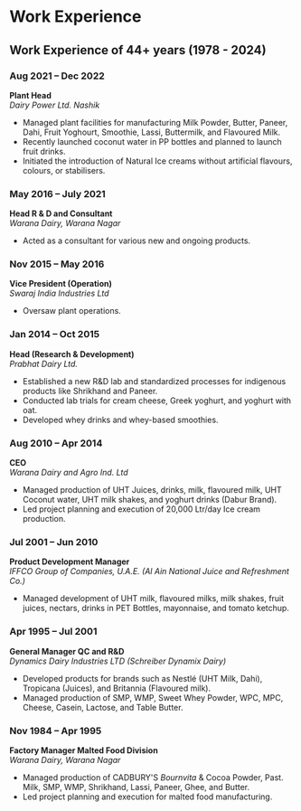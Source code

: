 # Work Experience

## Work Experience of 44+ years (1978 - 2024)

### Aug 2021 – Dec 2022
**Plant Head**  
*Dairy Power Ltd. Nashik*

- Managed plant facilities for manufacturing Milk Powder, Butter, Paneer, Dahi, Fruit Yoghourt, Smoothie, Lassi, Buttermilk, and Flavoured Milk.
- Recently launched coconut water in PP bottles and planned to launch fruit drinks.
- Initiated the introduction of Natural Ice creams without artificial flavours, colours, or stabilisers.

### May 2016 – July 2021
**Head R & D and Consultant**  
*Warana Dairy, Warana Nagar*

- Acted as a consultant for various new and ongoing products.

### Nov 2015 – May 2016
**Vice President (Operation)**  
*Swaraj India Industries Ltd*

- Oversaw plant operations.

### Jan 2014 – Oct 2015
**Head (Research & Development)**  
*Prabhat Dairy Ltd.*

- Established a new R&D lab and standardized processes for indigenous products like Shrikhand and Paneer.
- Conducted lab trials for cream cheese, Greek yoghurt, and yoghurt with oat.
- Developed whey drinks and whey-based smoothies.

### Aug 2010 – Apr 2014
**CEO**  
*Warana Dairy and Agro Ind. Ltd*

- Managed production of UHT Juices, drinks, milk, flavoured milk, UHT Coconut water, UHT milk shakes, and yoghurt drinks (Dabur Brand).
- Led project planning and execution of 20,000 Ltr/day Ice cream production.

### Jul 2001 – Jun 2010
**Product Development Manager**  
*IFFCO Group of Companies, U.A.E. (Al Ain National Juice and Refreshment Co.)*

- Managed development of UHT milk, flavoured milks, milk shakes, fruit juices, nectars, drinks in PET Bottles, mayonnaise, and tomato ketchup.

### Apr 1995 – Jul 2001
**General Manager QC and R&D**  
*Dynamics Dairy Industries LTD (Schreiber Dynamix Dairy)*

- Developed products for brands such as Nestlé (UHT Milk, Dahi), Tropicana (Juices), and Britannia (Flavoured milk).
- Managed production of SMP, WMP, Sweet Whey Powder, WPC, MPC, Cheese, Casein, Lactose, and Table Butter.

### Nov 1984 – Apr 1995
**Factory Manager Malted Food Division**  
*Warana Dairy, Warana Nagar*

- Managed production of CADBURY'S *Bournvita* & Cocoa Powder, Past. Milk, SMP, WMP, Shrikhand, Lassi, Paneer, Ghee, and Butter.
- Led project planning and execution for malted food manufacturing.
